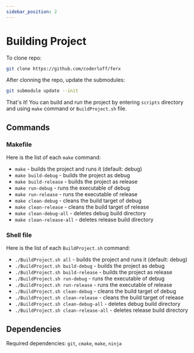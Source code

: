 ```yaml
---
sidebar_position: 2
---
```


# Building Project

To clone repo:
```bash
git clone https://github.com/coderloff/ferx
```

After clonning the repo, update the submodules:
```bash
git submodule update --init
```

That's it! You can build and run the project by entering `scripts` directory and using `make` command or `BuildProject.sh` file.

## Commands

### Makefile
Here is the list of each `make` command:

- `make` - builds the project and runs it (default: debug)<br/>
- `make build-debug` - builds the project as debug<br/>
- `make build-release` - builds the project as release<br/>
- `make run-debug` - runs the executable of debug<br/>
- `make run-release` - runs the executable of release<br/>
- `make clean-debug` - cleans the build target of debug<br/>
- `make clean-release` - cleans the build target of release<br/>
- `make clean-debug-all` - deletes debug build directory<br/>
- `make clean-release-all` - deletes release build directory<br/>

### Shell file
Here is the list of each `BuildProject.sh` command:

- `./BuildProject.sh all` - builds the project and runs it (default: debug)<br/>
- `./BuildProject.sh build-debug` - builds the project as debug<br/>
- `./BuildProject.sh build-release` - builds the project as release<br/>
- `./BuildProject.sh run-debug` - runs the executable of debug<br/>
- `./BuildProject.sh run-release` - runs the executable of release<br/>
- `./BuildProject.sh clean-debug` - cleans the build target of debug<br/>
- `./BuildProject.sh clean-release` - cleans the build target of release<br/>
- `./BuildProject.sh clean-debug-all` - deletes debug build directory<br/>
- `./BuildProject.sh clean-release-all` - deletes release build directory<br/>


## Dependencies

Required dependencies: `git`, `cmake`, `make`, `ninja`